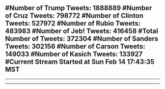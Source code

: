 #Number of Trump Tweets: 1888889
#Number of Cruz Tweets: 798772
#Number of Clinton Tweets: 527972
#Number of Rubio Tweets: 483983
#Number of Jeb! Tweets: 416458
#Total Number of Tweets: 372304 
#Number of Sanders Tweets: 302156
#Number of Carson Tweets: 149033
#Number of Kasich Tweets: 133927
#Current Stream Started at Sun Feb 14 17:43:35 MST
---
---
---
